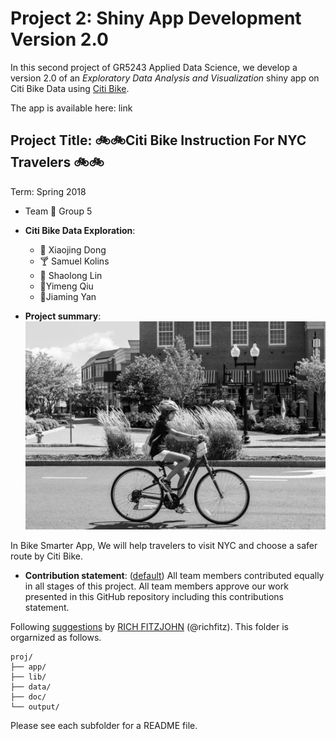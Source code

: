# Project 2: Shiny App Development Version 2.0


In this second project of GR5243 Applied Data Science, we develop a version 2.0 of an *Exploratory Data Analysis and Visualization* shiny app on Citi Bike Data using [Citi Bike](https://data.cityofnewyork.us/NYC-BigApps/Citi-Bike-System-Data/vsnr-94wk). 

The app is available here: link

## Project Title:   :bike::bike:Citi Bike Instruction For NYC Travelers :bike::bike:
Term: Spring 2018

+ Team :bicyclist: Group 5 
+ **Citi Bike Data Exploration**: 
	+ :beers: Xiaojing Dong
	+ :cocktail: Samuel Kolins
	+ :beer: Shaolong Lin
	+ :tea:Yimeng Qiu
	+ :tropical_drink:Jiaming Yan

+ **Project summary**: 
![image](figs/bike.jpeg)

In Bike Smarter App, We will help travelers to visit NYC and choose a safer route by Citi Bike.


+ **Contribution statement**: ([default](doc/a_note_on_contributions.md)) All team members contributed equally in all stages of this project. All team members approve our work presented in this GitHub repository including this contributions statement. 

Following [suggestions](http://nicercode.github.io/blog/2013-04-05-projects/) by [RICH FITZJOHN](http://nicercode.github.io/about/#Team) (@richfitz). This folder is orgarnized as follows.

```
proj/
├── app/
├── lib/
├── data/
├── doc/
└── output/
```

Please see each subfolder for a README file.

